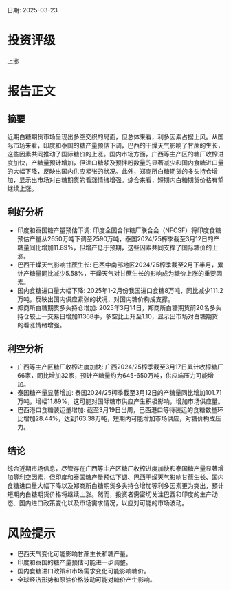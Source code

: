 
日期: 2025-03-23

# 投资评级

上涨

# 报告正文

## 摘要

近期白糖期货市场呈现出多空交织的局面，但总体来看，利多因素占据上风。从国际市场来看，印度和泰国的糖产量预估下调，巴西的干燥天气影响了甘蔗的生长，这些因素共同推动了国际糖价的上涨。国内市场方面，广西等主产区的糖厂收榨进度加快，产糖量预计增加，但进口糖浆及预拌粉数量的显著减少和国内食糖进口量的大幅下降，反映出国内供应紧张的状况。此外，郑商所白糖期货的多头持仓增加，显示出市场对白糖期货的看涨情绪增强。综合来看，短期内白糖期货价格有望继续上涨。

## 利好分析

* 印度和泰国糖产量预估下调: 印度全国合作糖厂联合会（NFCSF）将印度食糖预估产量从2650万吨下调至2590万吨，泰国2024/25榨季截至3月12日的产糖量同比增加11.89%，但增产低于预期，这些因素共同支撑了国际糖价的上涨。
* 巴西干燥天气影响甘蔗生长: 巴西中南部地区2024/25榨季截至2月下半月，累计产糖量同比减少5.58%，干燥天气对甘蔗生长的影响成为糖价上涨的重要因素。
* 国内食糖进口量大幅下降: 2025年1-2月份我国进口食糖8万吨，同比减少111.2万吨，反映出国内供应紧张的状况，对国内糖价构成支撑。
* 郑商所白糖期货多头持仓增加: 2025年3月14日，郑商所白糖期货前20名多头持仓较上一交易日增加11368手，多空比上升至1.10，显示出市场对白糖期货的看涨情绪增强。

## 利空分析

* 广西等主产区糖厂收榨进度加快: 广西2024/25榨季截至3月17日累计收榨糖厂66家，同比增加32家，预计产糖量约为645-650万吨，供应端压力可能增加。
* 泰国糖产量显著增加: 泰国2024/25榨季截至3月12日的产糖量同比增加101.71万吨，增幅11.89%，这可能对国际糖市供应产生积极影响，增加市场供应量。
* 巴西港口食糖装运量增加: 截至3月19日当周，巴西港口等待装运的食糖数量环比增加28.44%，达到163.38万吨，短期内可能增加市场供应，对糖价构成压力。

## 结论

综合近期市场信息，尽管存在广西等主产区糖厂收榨进度加快和泰国糖产量显著增加等利空因素，但印度和泰国糖产量预估下调、巴西干燥天气影响甘蔗生长、国内食糖进口量大幅下降以及郑商所白糖期货多头持仓增加等利多因素更为突出，预计短期内白糖期货价格将继续上涨。然而，投资者需密切关注巴西和印度的生产动态、国内进口政策变化以及市场需求情况，以应对可能的市场波动。

# 风险提示

* 巴西天气变化可能影响甘蔗生长和糖产量。
* 印度和泰国的糖产量预估可能进一步调整。
* 国内食糖进口政策和市场需求变化可能影响糖价。
* 全球经济形势和原油价格波动可能对糖价产生影响。
